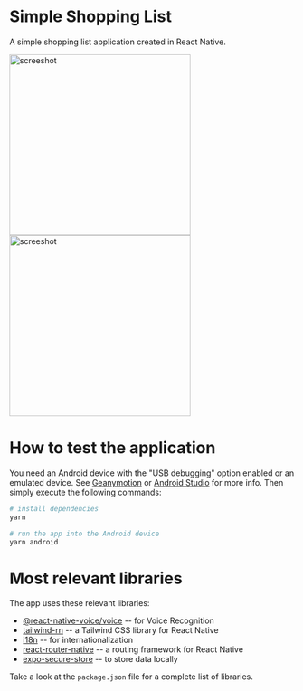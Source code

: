 # Simple Shopping List

A simple shopping list application created in React Native.

<img src="https://user-images.githubusercontent.com/5312427/148349979-a161f698-20bc-4026-a68f-e9814e13fe18.png" alt="screeshot" width="320"> <img src="https://user-images.githubusercontent.com/5312427/148349993-2c21c1bd-6a7e-4aa7-9b7c-98ca8300fbd8.png" alt="screeshot" width="320">

# How to test the application

You need an Android device with the "USB debugging" option enabled or an emulated device. See [Geanymotion](https://www.genymotion.com/download/) or [Android Studio](https://developer.android.com/studio) for more info. Then simply execute the following commands:

```bash
# install dependencies
yarn

# run the app into the Android device
yarn android
```

# Most relevant libraries

The app uses these relevant libraries:

* [@react-native-voice/voice](https://github.com/vadimdemedes/tailwind-rn) -- for Voice Recognition
* [tailwind-rn](https://github.com/vadimdemedes/tailwind-rn) -- a Tailwind CSS library for React Native
* [i18n](https://www.npmjs.com/package/i18next) -- for internationalization
* [react-router-native](https://www.npmjs.com/package/react-router-native) -- a routing framework for React Native
* [expo-secure-store](https://docs.expo.dev/versions/latest/sdk/securestore/) -- to store data locally

Take a look at the `package.json` file for a complete list of libraries.

